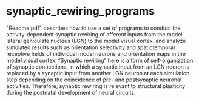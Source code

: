 # synaptic_rewiring_programs
"Readme.pdf" describes how to use a set of programs to conduct the activity-dependent synaptic rewiring of afferent inputs from the model lateral geniculate nucleus (LGN) to the model visual cortex, and analyze simulated results such as orientation selectivity and spatiotemporal receptive fields of individual model neurons and orientation maps in the model visual cortex. “Synaptic rewiring” here is a form of self-organization of synaptic connections, in which a synaptic input from an LGN neuron is replaced by a synaptic input from another LGN neuron at each simulation step depending on the coincidence of pre- and postsynaptic neuronal activities. Therefore, synaptic rewiring is relevant to structural plasticity during the postnatal development of neural circuits.
